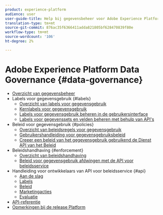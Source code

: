```yaml
---
product: experience-platform
audience: user
user-guide-title: Help bij gegevensbeheer voor Adobe Experience Platform
translation-type: tm+mt
source-git-commit: 876ac35f6366411adda821805bf628470839f80e
workflow-type: tm+mt
source-wordcount: '106'
ht-degree: 2%

---
```



# Adobe Experience Platform Data Governance {#data-governance}

* [Overzicht van gegevensbeheer](home.md)
* Labels voor gegevensgebruik {#labels}
   * [Overzicht van labels voor gegevensgebruik](labels/overview.md)
   * [Kernlabels voor gegevensgebruik](labels/reference.md)
   * [Labels voor gegevensgebruik beheren in de gebruikersinterface](labels/user-guide.md)
   * [Labels voor gegevenssets en velden beheren met behulp van API&#39;s](labels/dataset-api.md)
* Beleid voor gegevensgebruik {#policies}
   * [Overzicht van beleidsregels voor gegevensgebruik](policies/overview.md)
   * [Gebruikershandleiding voor gegevensgebruiksbeleid](policies/user-guide.md)
   * [Creeer een beleid van het gegevensgebruik gebruikend de Dienst API van het Beleid](policies/create.md)
* Beleidshandhaving {#enforcement}
   * [Overzicht van beleidshandhaving](enforcement/overview.md)
   * [Beleid voor gegevensgebruik afdwingen met de API voor beleidsservice](enforcement/api-enforcement.md)
* Handleiding voor ontwikkelaars van API voor beleidsservice {#api}
   * [Aan de slag](api/getting-started.md)
   * [Labels](api/labels.md)
   * [Beleid](api/policies.md)
   * [Marketingacties](api/marketing-actions.md)
   * [Evaluatie](api/evaluation.md)
* [API-referentie](https://www.adobe.io/apis/experienceplatform/home/api-reference.html#!acpdr/swagger-specs/dule-policy-service.yaml)
* [Opmerkingen bij de release Platform](https://www.adobe.com/go/platform-release-notes-en)